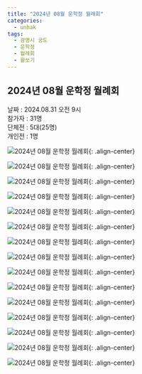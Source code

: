 ```yaml
---
title: "2024년 08월 운학정 월례회"
categories:
  - unhak
tags:
  - 광명시 궁도
  - 운학정
  - 월례회
  - 활쏘기
---
```


## 2024년 08월 운학정 월례회

날짜 : 2024.08.31 오전 9시   
참가자 : 31명   
단체전 : 5대(25명)   
개인전 : 1명   

![2024년 08월 운학정 월례회](/assets/images/unhak/meet_202408_01.png "2024년 08월 운학정 월례회"){: .align-center}

![2024년 08월 운학정 월례회](/assets/images/unhak/meet_202408_02.png "2024년 08월 운학정 월례회"){: .align-center}

![2024년 08월 운학정 월례회](/assets/images/unhak/meet_202408_03.png "2024년 08월 운학정 월례회"){: .align-center}

![2024년 08월 운학정 월례회](/assets/images/unhak/meet_202408_04.png "2024년 08월 운학정 월례회"){: .align-center}

![2024년 08월 운학정 월례회](/assets/images/unhak/meet_202408_06.png "2024년 08월 운학정 월례회"){: .align-center}

![2024년 08월 운학정 월례회](/assets/images/unhak/meet_202408_07.png "2024년 08월 운학정 월례회"){: .align-center}

![2024년 08월 운학정 월례회](/assets/images/unhak/meet_202408_08.png "2024년 08월 운학정 월례회"){: .align-center}

![2024년 08월 운학정 월례회](/assets/images/unhak/meet_202408_09.png "2024년 08월 운학정 월례회"){: .align-center}

![2024년 08월 운학정 월례회](/assets/images/unhak/meet_202408_10.png "2024년 08월 운학정 월례회"){: .align-center}

![2024년 08월 운학정 월례회](/assets/images/unhak/meet_202408_11.png "2024년 08월 운학정 월례회"){: .align-center}

![2024년 08월 운학정 월례회](/assets/images/unhak/meet_202408_12.png "2024년 08월 운학정 월례회"){: .align-center}

![2024년 08월 운학정 월례회](/assets/images/unhak/meet_202408_13.png "2024년 08월 운학정 월례회"){: .align-center}

![2024년 08월 운학정 월례회](/assets/images/unhak/meet_202408_14.png "2024년 08월 운학정 월례회"){: .align-center}

![2024년 08월 운학정 월례회](/assets/images/unhak/meet_202408_15.png "2024년 08월 운학정 월례회"){: .align-center}

![2024년 08월 운학정 월례회](/assets/images/unhak/meet_202408_16.png "2024년 08월 운학정 월례회"){: .align-center}




